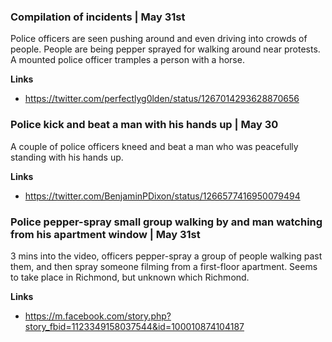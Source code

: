 
### Compilation of incidents | May 31st

Police officers are seen pushing around and even driving into crowds of people. People are being pepper sprayed for walking around near protests. A mounted police officer tramples a person with a horse. 

**Links**

* https://twitter.com/perfectlyg0lden/status/1267014293628870656


### Police kick and beat a man with his hands up | May 30

A couple of police officers kneed and beat a man who was peacefully standing with his hands up. 

**Links**

* https://twitter.com/BenjaminPDixon/status/1266577416950079494

### Police pepper-spray small group walking by and man watching from his apartment window | May 31st

3 mins into the video, officers pepper-spray a group of people walking past them, and then spray someone filming from a first-floor apartment. Seems to take place in Richmond, but unknown which Richmond.

**Links**

* https://m.facebook.com/story.php?story_fbid=1123349158037544&id=100010874104187

